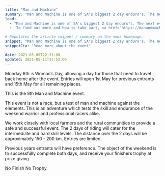 ```yaml
---
title: "Man and Machine"
summary: "Man and Machine is one of SA's biggest 2 day enduro's. The next event will be Sat–Sun, 7-8 August 2021."
lead:
  - "Man and Machine is one of SA's biggest 2 day enduro's. The next event will be Sat–Sun, 7-8 August 2021."
  - 'To find out more and how to take part, <a href="https://manandmachinesa.wordpress.com/" rel="external">visit the official Man and Machine website</a>.'

# Populates the article snippet / summary on the news homepage.
snippet: "Man and Machine is one of SA's biggest 2 day enduro's. The next event will be Sat–Sun, 7-8 August 2021."
snippetCta: "Read more about the event"

date: 2021-05-09T22:31:00
updated: 2021-05-11T17:52:00
---
```


Monday 9th is Woman’s Day, allowing a day for those that need to travel back home after the event. Entries will open 1st May for previous entrants and 15th May for all remaining places.

This is the 9th Man and Machine event.

This event is not a race, but a test of man and machine against the elements. This is an adventure which tests the skill and endurance of the weekend warrior and professional racers alike.

We work closely with local farmers and the rural communities to provide a safe and successful event. The 2 days of riding will cater for the intermediate and hard skill levels. The distance over the 2 days will be approximately 150 - 200 km. Entries are limited.

Previous years entrants will have preference. The object of the weekend is to successfully complete both days, and receive your finishers trophy at prize giving.

No Finish No Trophy.
